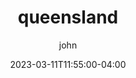 ---
date: 2023-03-11T11:55:00-04:00
title: "queensland"
ab: "QLD"
seo_title: "Contact queensland Senators and Member of parliament"
description: Contact queensland representatives
author: john
url:  /australia/queensland/
flag: seal.png
weight: 1
---